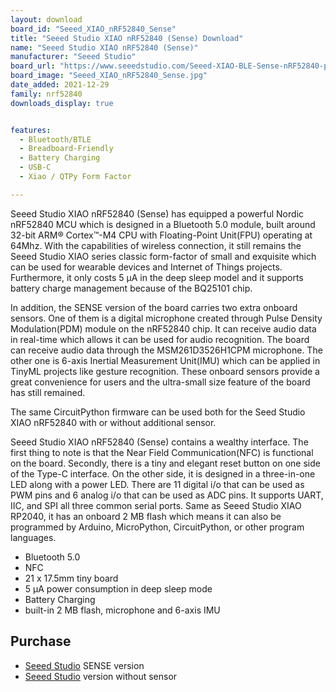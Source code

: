 ```yaml
---
layout: download
board_id: "Seeed_XIAO_nRF52840_Sense"
title: "Seeed Studio XIAO nRF52840 (Sense) Download"
name: "Seeed Studio XIAO nRF52840 (Sense)"
manufacturer: "Seeed Studio"
board_url: "https://www.seeedstudio.com/Seeed-XIAO-BLE-Sense-nRF52840-p-5253.html"
board_image: "Seeed_XIAO_nRF52840_Sense.jpg"
date_added: 2021-12-29
family: nrf52840
downloads_display: true


features:
  - Bluetooth/BTLE
  - Breadboard-Friendly
  - Battery Charging
  - USB-C
  - Xiao / QTPy Form Factor

---
```


Seeed Studio XIAO nRF52840 (Sense) has equipped a powerful Nordic nRF52840 MCU which is designed in a Bluetooth 5.0 module, built around 32-bit ARM® Cortex™-M4 CPU with Floating-Point Unit(FPU) operating at 64Mhz. With the capabilities of wireless connection, it still remains the Seeed Studio XIAO series classic form-factor of small and exquisite which can be used for wearable devices and Internet of Things projects. Furthermore, it only costs 5 μA in the deep sleep model and it supports battery charge management because of the BQ25101 chip.

In addition, the SENSE version of the board carries two extra onboard sensors. One of them is a digital microphone created through Pulse Density Modulation(PDM) module on the nRF52840 chip. It can receive audio data in real-time which allows it can be used for audio recognition. The board can receive audio data through the MSM261D3526H1CPM microphone. The other one is 6-axis Inertial Measurement Unit(IMU) which can be applied in TinyML projects like gesture recognition. These onboard sensors provide a great convenience for users and the ultra-small size feature of the board has still remained.

The same CircuitPython firmware can be used both for the Seed Studio XIAO nRF52840 with or without additional sensor.

Seeed Studio XIAO nRF52840 (Sense) contains a wealthy interface. The first thing to note is that the Near Field Communication(NFC) is functional on the board. Secondly, there is a tiny and elegant reset button on one side of the Type-C interface. On the other side, it is designed in a three-in-one LED along with a power LED. There are 11 digital i/o that can be used as PWM pins and 6 analog i/o that can be used as ADC pins. It supports UART, IIC, and SPI all three common serial ports. Same as Seeed Studio XIAO RP2040, it has an onboard 2 MB flash which means it can also be programmed by Arduino, MicroPython, CircuitPython, or other program languages.

* Bluetooth 5.0
* NFC
* 21 x 17.5mm tiny board
* 5 μA power consumption in deep sleep mode
* Battery Charging
* built-in 2 MB flash, microphone and 6-axis IMU 

## Purchase
* [Seeed Studio](https://www.seeedstudio.com/Seeed-XIAO-BLE-Sense-nRF52840-p-5253.html) SENSE version 
* [Seeed Studio](https://www.seeedstudio.com/Seeed-XIAO-BLE-nRF52840-p-5201.html) version without sensor 
